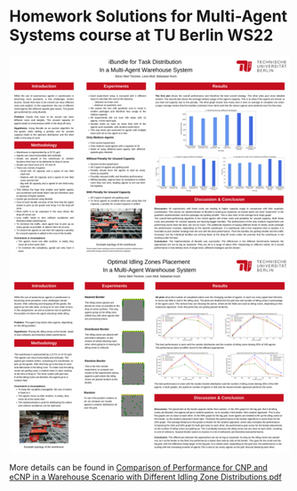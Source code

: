 # Homework Solutions for Multi-Agent Systems course at TU Berlin WS22
![iBundle for Task Distribution  In a Multi-Agent Warehouse System](https://github.com/deniz997/multiagent-systems/blob/main/iBundle%20for%20Task%20Distribution%20%20In%20a%20Multi-Agent%20Warehouse%20System.png?raw=true)
![Comparison of the reactive agents' performance based on idling zone in a warehouse](https://github.com/deniz997/multiagent-systems/blob/main/Comparison%20of%20the%20reactive%20agents'%20performance%20based%20on%20idling%20zone%20in%20a%20warehouse.png)

More details can be found in [Comparison of Performance for CNP and eCNP in a Warehouse Scenario with Different Idling Zone Distributions.pdf](https://github.com/deniz997/multiagent-systems/blob/main/Comparison%20of%20Performance%20for%20CNP%20and%20eCNP%20in%20a%20Warehouse%20Scenario%20with%20Different%20Idling%20Zone%20Distributions.pdf)
